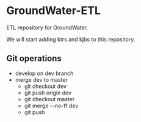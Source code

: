 # GroundWater-ETL

ETL repository for GroundWater.

We will start adding ktrs and kjbs to this repository.

## Git operations


* develop on dev branch
* merge dev to master
  * git checkout dev
  * git push origin dev
  * git checkout master
  * git merge --no-ff dev
  * git push